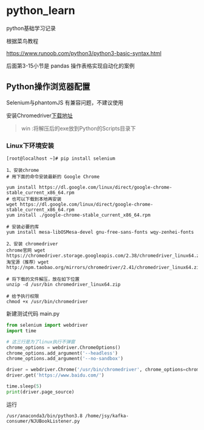 # python_learn

python基础学习记录

根据菜鸟教程

https://www.runoob.com/python3/python3-basic-syntax.html

后面第3-15小节是 pandas 操作表格实现自动化的案例





## Python操作浏览器配置

Selenium与phantomJS 有兼容问题，不建议使用



安装Chromedriver[下载地址](https://sites.google.com/a/chromium.org/chromedriver/home) 

> win :将解压后的exe放到Python的Scripts目录下

### Linux下环境安装

~~~shell
[root@localhost ~]# pip install selenium
~~~



~~~shell
1、安装chrome
# 用下面的命令安装最新的 Google Chrome

yum install https://dl.google.com/linux/direct/google-chrome-stable_current_x86_64.rpm
# 也可以下载到本地再安装
wget https://dl.google.com/linux/direct/google-chrome-stable_current_x86_64.rpm
yum install ./google-chrome-stable_current_x86_64.rpm

# 安装必要的库
yum install mesa-libOSMesa-devel gnu-free-sans-fonts wqy-zenhei-fonts

2、安装 chromedriver
chrome官网 wget https://chromedriver.storage.googleapis.com/2.38/chromedriver_linux64.zip
淘宝源（推荐）wget http://npm.taobao.org/mirrors/chromedriver/2.41/chromedriver_linux64.zip 

# 将下载的文件解压，放在如下位置
unzip -d /usr/bin chromedriver_linux64.zip

# 给予执行权限
chmod +x /usr/bin/chromedriver

~~~



新建测试代码 main.py

~~~python
from selenium import webdriver
import time

# 这三行是为了linux执行不弹窗
chrome_options = webdriver.ChromeOptions()
chrome_options.add_argument('--headless')
chrome_options.add_argument('--no-sandbox')

driver = webdriver.Chrome('/usr/bin/chromedriver', chrome_options=chrome_options)
driver.get('https://www.baidu.com/')

time.sleep(5)
print(driver.page_source)

~~~

运行

~~~shell
/usr/anaconda3/bin/python3.8 /home/jsy/kafka-consumer/NJUBookListener.py
~~~

